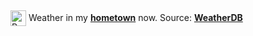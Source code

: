 <img src="https://ssl.gstatic.com/onebox/weather/64/partly_cloudy.png" alt="Partly cloudy" width="25" height="25" style="vertical-align:middle;position:relative;top:-1pt;"/> Weather in my [**hometown**](https://en.wikipedia.org/wiki/Shantou) now. Source: [**WeatherDB**](https://weatherdbi.herokuapp.com/)
